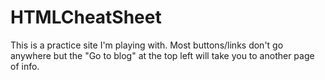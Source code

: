 # HTMLCheatSheet
This is a practice site I'm playing with. Most buttons/links don't go anywhere but the "Go to blog" at the top left will take you to another page of info.
